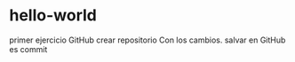 # hello-world
primer ejercicio GitHub crear repositorio
Con los cambios. salvar en GitHub es commit

